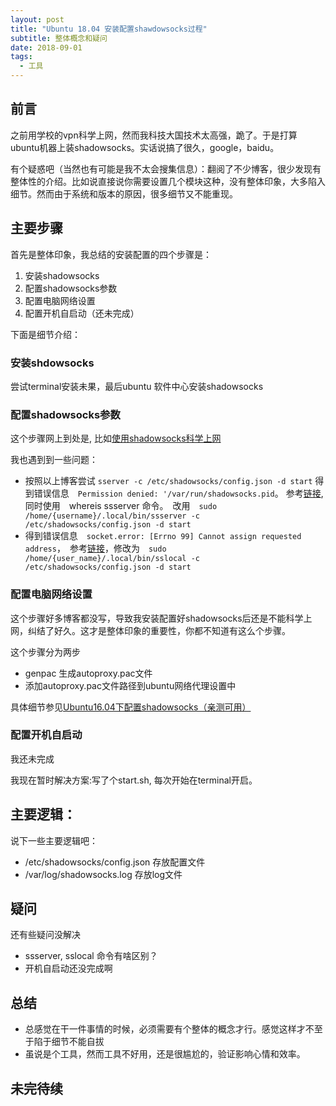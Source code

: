 ```yaml
---
layout: post
title: "Ubuntu 18.04 安装配置shawdowsocks过程"
subtitle: 整体概念和疑问
date: 2018-09-01
tags:
  - 工具
---
```




## 前言
之前用学校的vpn科学上网，然而我科技大国技术太高强，跪了。于是打算ubuntu机器上装shadowsocks。实话说搞了很久，google，baidu。

有个疑惑吧（当然也有可能是我不太会搜集信息）：翻阅了不少博客，很少发现有整体性的介绍。比如说直接说你需要设置几个模块这种，没有整体印象，大多陷入细节。然而由于系统和版本的原因，很多细节又不能重现。


## 主要步骤
首先是整体印象，我总结的安装配置的四个步骤是：
1. 安装shadowsocks
1. 配置shadowsocks参数
1. 配置电脑网络设置
1. 配置开机自启动（还未完成）

下面是细节介绍：

### 安装shdowsocks

尝试terminal安装未果，最后ubuntu 软件中心安装shadowsocks

### 配置shadowsocks参数

这个步骤网上到处是, 比如[使用shadowsocks科学上网](https://medium.com/@moreless/%E4%BD%BF%E7%94%A8shadowsocks%E7%A7%91%E5%AD%A6%E4%B8%8A%E7%BD%91-87ac5efecd8a)


我也遇到到一些问题：
+ 按照以上博客尝试 ```sserver -c /etc/shadowsocks/config.json -d start``` 得到错误信息　```Permission denied: '/var/run/shadowsocks.pid```。 参考[链接](https://github.com/shadowsocks/shadowsocks/issues/1041#issue-270349758),　同时使用　whereis ssserver 命令。　改用　```sudo /home/{username}/.local/bin/ssserver -c /etc/shadowsocks/config.json -d start```
+ 得到错误信息　```socket.error: [Errno 99] Cannot assign requested address```，　参考[链接](https://github.com/shadowsocks/shadowsocks/issues/298)，修改为　```sudo /home/{user_name}/.local/bin/sslocal -c /etc/shadowsocks/config.json -d start```

### 配置电脑网络设置

这个步骤好多博客都没写，导致我安装配置好shadowsocks后还是不能科学上网，纠结了好久。这才是整体印象的重要性，你都不知道有这么个步骤。

这个步骤分为两步
+ genpac 生成autoproxy.pac文件
+ 添加autoproxy.pac文件路径到ubuntu网络代理设置中


具体细节参见[Ubuntu16.04下配置shadowsocks（亲测可用）](https://blog.csdn.net/mynameis121/article/details/70191057)


### 配置开机自启动

我还未完成

我现在暂时解决方案:写了个start.sh, 每次开始在terminal开启。



## 主要逻辑：
说下一些主要逻辑吧：

+ /etc/shadowsocks/config.json 存放配置文件
+ /var/log/shadowsocks.log 存放log文件


## 疑问
还有些疑问没解决

+ ssserver, sslocal 命令有啥区别？
+ 开机自启动还没完成啊

## 总结

+ 总感觉在干一件事情的时候，必须需要有个整体的概念才行。感觉这样才不至于陷于细节不能自拔
+ 虽说是个工具，然而工具不好用，还是很尴尬的，验证影响心情和效率。

## 未完待续
